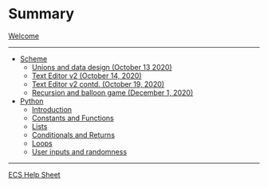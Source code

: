 # Summary

[Welcome](./index.md)

---

- [Scheme]()
    - [Unions and data design (October 13 2020)](./scheme/2020-10-13.md)
    - [Text Editor v2 (October 14, 2020)](./scheme/2020-10-14.md)
    - [Text Editor v2 contd. (October 19, 2020)](./scheme/2020-10-19.md)
    - [Recursion and balloon game (December 1, 2020)](./scheme/2020-12-1.md)
- [Python]()
    - [Introduction](./python/introduction.md)
    - [Constants and Functions](./python/constants-functions.md)
    - [Lists](./python/lists.md)
    - [Conditionals and Returns]()
    - [Loops](./python/loops.md)
    - [User inputs and randomness](./python/input-random.md)

---

[ECS Help Sheet](./help-sheet.md)
